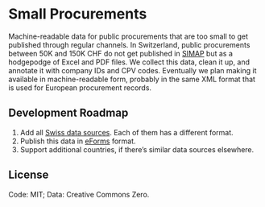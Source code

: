 # Small Procurements

Machine-readable data for public procurements that are too small to get published
through regular channels. In Switzerland, public procurements between 50K and 150K CHF
do not get published in [SIMAP](https://www.simap.ch/) but as a hodgepodge of Excel
and PDF files. We collect this data, clean it up, and annotate it with company IDs
and CPV codes. Eventually we plan making it available in machine-readable form,
probably in the same XML format that is used for European procurement records.


## Development Roadmap

1. Add all [Swiss data sources](https://www.bkb.admin.ch/bkb/de/home/bkb/ab_50000_franken.html).
   Each of them has a different format.
2. Publish this data in [eForms](https://docs.ted.europa.eu/home/eforms/FAQ/index.html)
   format.
3. Support additional countries, if there’s similar data sources elsewhere.


## License

Code: MIT; Data: Creative Commons Zero.
